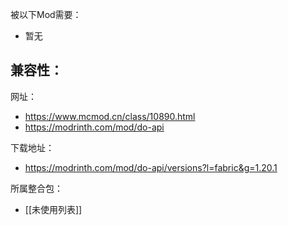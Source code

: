 被以下Mod需要：
- 暂无

兼容性：
- 

网址：
- https://www.mcmod.cn/class/10890.html
- https://modrinth.com/mod/do-api

下载地址：
- https://modrinth.com/mod/do-api/versions?l=fabric&g=1.20.1

所属整合包：
- [[未使用列表]]
